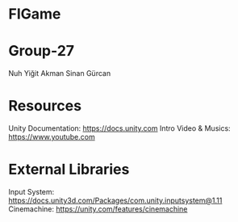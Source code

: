 # FIGame

# Group-27
Nuh Yiğit Akman
Sinan Gürcan


# Resources
Unity Documentation: https://docs.unity.com
Intro Video & Musics: https://www.youtube.com


# External Libraries
Input System: https://docs.unity3d.com/Packages/com.unity.inputsystem@1.11
Cinemachine: https://unity.com/features/cinemachine
